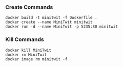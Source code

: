 ### Create Commands

```docker
docker build -t minitwit -f Dockerfile .
docker create --name MiniTwit minitwit
docker run -d --name MiniTwit -p 5235:80 minitwit 
```

### Kill Commands

```docker
docker kill MiniTwit
docker rm MiniTwit
docker image rm minitwit -f
```

